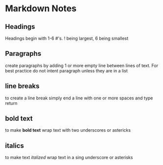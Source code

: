 # Markdown Notes

## Headings

Headings begin with 1-6 #'s. ! being largest, 6 being smallest

## Paragraphs

create paragraphs by adding 1 or more empty line between lines of text. For best practice do not intent paragraph unless they are in a list

## line breaks 

to create a line break simply end a line with one or more spaces and type return

## bold text

to make __bold text__ wrap text with two underscores or astericks

## italics

to make text *italized* wrap text in a sing underscore or asterisks


